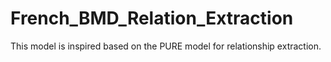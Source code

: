 # French_BMD_Relation_Extraction

This model is inspired based on the PURE model for relationship extraction.

